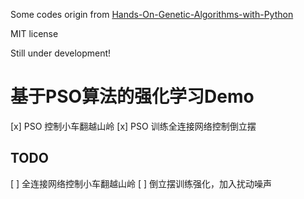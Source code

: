 Some codes origin from [Hands-On-Genetic-Algorithms-with-Python](https://github.com/PacktPublishing/Hands-On-Genetic-Algorithms-with-Python/)

MIT license

Still under development!


# 基于PSO算法的强化学习Demo
[x] PSO 控制小车翻越山岭
[x] PSO 训练全连接网络控制倒立摆


## TODO
[ ] 全连接网络控制小车翻越山岭
[ ] 倒立摆训练强化，加入扰动噪声 